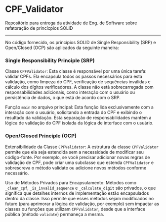 # CPF_Validator
Repositório para entrega da atividade de Eng. de Software sobre refatoração de princícpios SOLID

---

No código fornecido, os princípios SOLID de Single Responsibility (SRP) e Open/Closed (OCP) são aplicados da seguinte maneira:

### Single Responsibility Principle (SRP)

Classe ```CPFValidator```: Esta classe é responsável por uma única tarefa: validar CPFs. Ela encapsula todos os passos necessários para esta validação, como limpeza do CPF, verificação de sequências inválidas e cálculo dos dígitos verificadores. A classe não está sobrecarregada com responsabilidades adicionais, como interação com o usuário ou persistência de dados, o que está de acordo com o SRP.

Função ```main``` no arquivo principal: Esta função lida exclusivamente com a interação com o usuário, solicitando a entrada do CPF e exibindo o resultado da validação. Esta separação de responsabilidades mantém a lógica de validação do CPF isolada da lógica de interface com o usuário.

### Open/Closed Principle (OCP)

Extensibilidade da Classe ```CPFValidator```: A estrutura da classe ```CPFValidator``` permite que ela seja estendida sem a necessidade de modificar seu código-fonte. Por exemplo, se você precisar adicionar novas regras de validação de CPF, pode criar uma subclasse que estenda ```CPFValidator``` e sobrescreva o método validate ou adicione novos métodos conforme necessário.

Uso de Métodos Privados para Encapsulamento: Métodos como ```_clean_cpf```, ```_is_invalid_sequence``` e ```_calculate_digit``` são privados, o que significa que detalhes internos de implementação estão encapsulados dentro da classe. Isso permite que esses métodos sejam modificados no futuro (para aprimorar a lógica de validação, por exemplo) sem impactar as classes ou funções que utilizam ```CPFValidator```, desde que a interface pública (método ```validate```) permaneça a mesma.